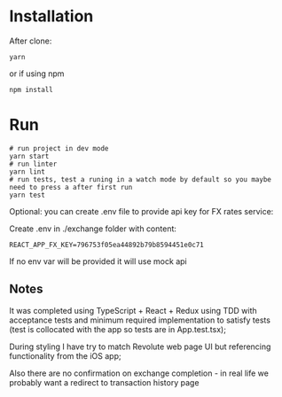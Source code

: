 # Installation

After clone:

```
yarn
```

or if using npm
 
```
npm install
```

# Run
```
# run project in dev mode
yarn start
# run linter
yarn lint
# run tests, test a runing in a watch mode by default so you maybe need to press a after first run
yarn test
```

Optional: you can create .env file to provide api key for FX rates service:

Create .env in ./exchange folder with content:
```
REACT_APP_FX_KEY=796753f05ea44892b79b8594451e0c71
```

If no env var will be provided it will use mock api 

## Notes

It was completed using TypeScript + React + Redux using TDD with acceptance tests and minimum required implementation to satisfy tests (test is collocated with the app so tests are in App.test.tsx);

During styling I have try to match Revolute web page UI but referencing functionality from the iOS app;  

Also there are no confirmation on exchange completion - in real life we probably want a redirect to transaction history page   
 